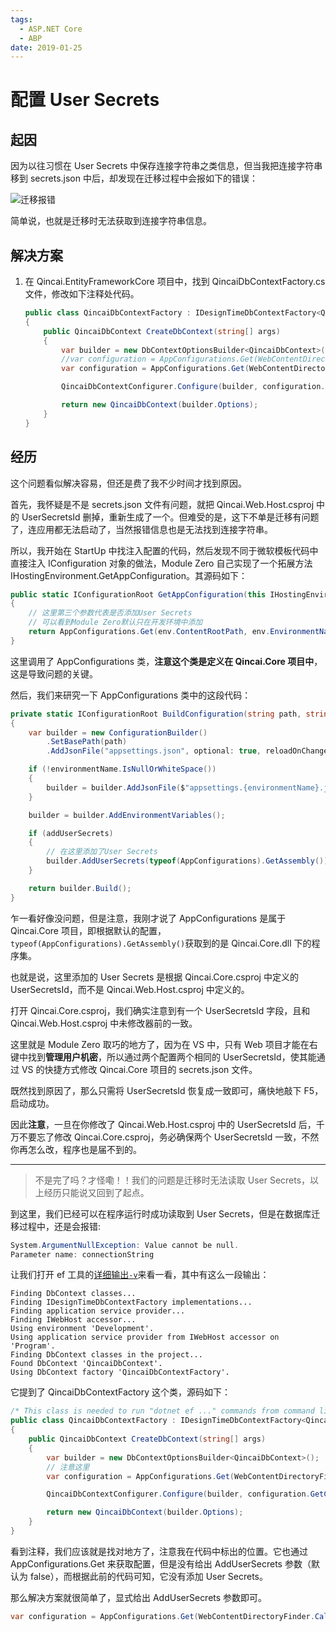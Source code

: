 ```yaml
---
tags:
  - ASP.NET Core
  - ABP
date: 2019-01-25
---
```


# 配置 User Secrets

## 起因

因为以往习惯在 User Secrets 中保存连接字符串之类信息，但当我把连接字符串移到 secrets.json 中后，却发现在迁移过程中会报如下的错误：

![迁移报错](../Images/ABP框架入门踩坑/配置UserSecrets/迁移报错.png)

简单说，也就是迁移时无法获取到连接字符串信息。

## 解决方案

1. 在 Qincai.EntityFrameworkCore 项目中，找到 QincaiDbContextFactory.cs 文件，修改如下注释处代码。

   ```csharp
   public class QincaiDbContextFactory : IDesignTimeDbContextFactory<QincaiDbContext>
   {
       public QincaiDbContext CreateDbContext(string[] args)
       {
           var builder = new DbContextOptionsBuilder<QincaiDbContext>();
           //var configuration = AppConfigurations.Get(WebContentDirectoryFinder.CalculateContentRootFolder());
           var configuration = AppConfigurations.Get(WebContentDirectoryFinder.CalculateContentRootFolder(), addUserSecrets: true);

           QincaiDbContextConfigurer.Configure(builder, configuration.GetConnectionString(QincaiConsts.ConnectionStringName));

           return new QincaiDbContext(builder.Options);
       }
   }
   ```

## 经历

这个问题看似解决容易，但还是费了我不少时间才找到原因。

首先，我怀疑是不是 secrets.json 文件有问题，就把 Qincai.Web.Host.csproj 中的 UserSecretsId 删掉，重新生成了一个。但难受的是，这下不单是迁移有问题了，连应用都无法启动了，当然报错信息也是无法找到连接字符串。

所以，我开始在 StartUp 中找注入配置的代码，然后发现不同于微软模板代码中直接注入 IConfiguration 对象的做法，Module Zero 自己实现了一个拓展方法 IHostingEnvironment.GetAppConfiguration。其源码如下：

```csharp
public static IConfigurationRoot GetAppConfiguration(this IHostingEnvironment env)
{
    // 这里第三个参数代表是否添加User Secrets
    // 可以看到Module Zero默认只在开发环境中添加
    return AppConfigurations.Get(env.ContentRootPath, env.EnvironmentName, env.IsDevelopment());
}
```

这里调用了 AppConfigurations 类，**注意这个类是定义在 Qincai.Core 项目中**，这是导致问题的关键。

然后，我们来研究一下 AppConfigurations 类中的这段代码：

```csharp
private static IConfigurationRoot BuildConfiguration(string path, string environmentName = null, bool addUserSecrets = false)
{
    var builder = new ConfigurationBuilder()
        .SetBasePath(path)
        .AddJsonFile("appsettings.json", optional: true, reloadOnChange: true);

    if (!environmentName.IsNullOrWhiteSpace())
    {
        builder = builder.AddJsonFile($"appsettings.{environmentName}.json", optional: true);
    }

    builder = builder.AddEnvironmentVariables();

    if (addUserSecrets)
    {
        // 在这里添加了User Secrets
        builder.AddUserSecrets(typeof(AppConfigurations).GetAssembly());
    }

    return builder.Build();
}
```

乍一看好像没问题，但是注意，我刚才说了 AppConfigurations 是属于 Qincai.Core 项目，即根据默认的配置，`typeof(AppConfigurations).GetAssembly()`获取到的是 Qincai.Core.dll 下的程序集。

也就是说，这里添加的 User Secrets 是根据 Qincai.Core.csproj 中定义的 UserSecretsId，而不是 Qincai.Web.Host.csproj 中定义的。

打开 Qincai.Core.csproj，我们确实注意到有一个 UserSecretsId 字段，且和 Qincai.Web.Host.csproj 中未修改器前的一致。

这里就是 Module Zero 取巧的地方了，因为在 VS 中，只有 Web 项目才能在右键中找到**管理用户机密**，所以通过两个配置两个相同的 UserSecretsId，使其能通过 VS 的快捷方式修改 Qincai.Core 项目的 secrets.json 文件。

既然找到原因了，那么只需将 UserSecretsId 恢复成一致即可，痛快地敲下 F5，启动成功。

因此**注意**，一旦在你修改了 Qincai.Web.Host.csproj 中的 UserSecretsId 后，千万不要忘了修改 Qincai.Core.csproj，务必确保两个 UserSecretsId 一致，不然你再怎么改，程序也是届不到的。

---

> 不是完了吗？才怪嘞！！我们的问题是迁移时无法读取 User Secrets，以上经历只能说又回到了起点。

到这里，我们已经可以在程序运行时成功读取到 User Secrets，但是在数据库迁移过程中，还是会报错:

```powershell
System.ArgumentNullException: Value cannot be null.
Parameter name: connectionString
```

让我们打开 ef 工具的[详细输出`-v`](https://docs.microsoft.com/en-us/ef/core/miscellaneous/cli/dotnet#common-options)来看一看，其中有这么一段输出：

```
Finding DbContext classes...
Finding IDesignTimeDbContextFactory implementations...
Finding application service provider...
Finding IWebHost accessor...
Using environment 'Development'.
Using application service provider from IWebHost accessor on 'Program'.
Finding DbContext classes in the project...
Found DbContext 'QincaiDbContext'.
Using DbContext factory 'QincaiDbContextFactory'.
```

它提到了 QincaiDbContextFactory 这个类，源码如下：

```csharp
/* This class is needed to run "dotnet ef ..." commands from command line on development. Not used anywhere else */
public class QincaiDbContextFactory : IDesignTimeDbContextFactory<QincaiDbContext>
{
    public QincaiDbContext CreateDbContext(string[] args)
    {
        var builder = new DbContextOptionsBuilder<QincaiDbContext>();
        // 注意这里
        var configuration = AppConfigurations.Get(WebContentDirectoryFinder.CalculateContentRootFolder();

        QincaiDbContextConfigurer.Configure(builder, configuration.GetConnectionString(QincaiConsts.ConnectionStringName));

        return new QincaiDbContext(builder.Options);
    }
}
```

看到注释，我们应该就是找对地方了，注意我在代码中标出的位置。它也通过 AppConfigurations.Get 来获取配置，但是没有给出 AddUserSecrets 参数（默认为 false），而根据此前的代码可知，它没有添加 User Secrets。

那么解决方案就很简单了，显式给出 AddUserSecrets 参数即可。

```csharp
var configuration = AppConfigurations.Get(WebContentDirectoryFinder.CalculateContentRootFolder(), addUserSecrets: true);
```
